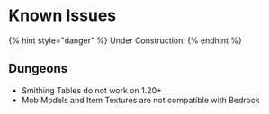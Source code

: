 # Known Issues

{% hint style="danger" %}
Under Construction! 
{% endhint %}

## Dungeons
- Smithing Tables do not work on 1.20+
- Mob Models and Item Textures are not compatible with Bedrock